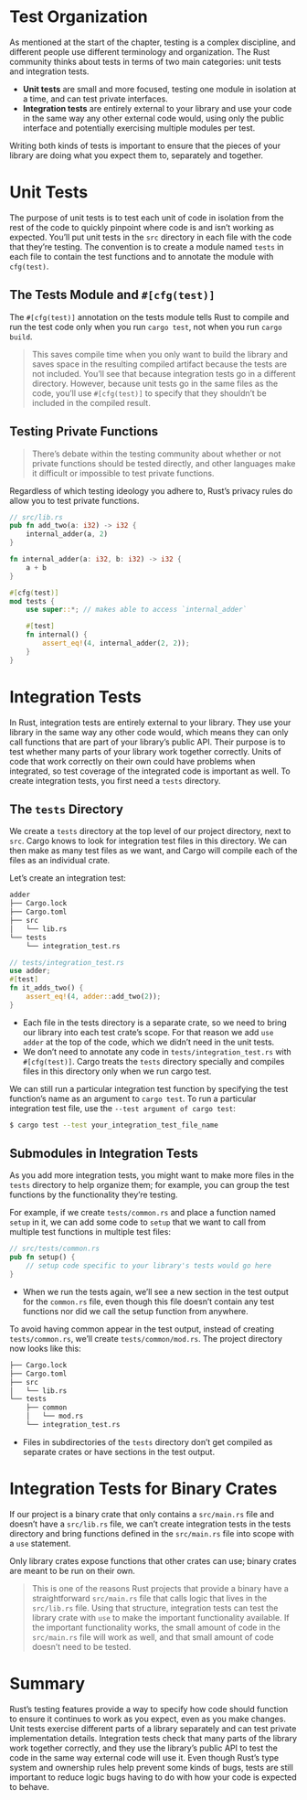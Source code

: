 # Test Organization
As mentioned at the start of the chapter, testing is a complex discipline, and different people use different terminology and organization. The Rust community thinks about tests in terms of two main categories: unit tests and integration tests.
* **Unit tests** are small and more focused, testing one module in isolation at a time, and can test private interfaces.
* **Integration tests** are entirely external to your library and use your code in the same way any other external code would, using only the public interface and potentially exercising multiple modules per test.

Writing both kinds of tests is important to ensure that the pieces of your library are doing what you expect them to, separately and together.

# Unit Tests
The purpose of unit tests is to test each unit of code in isolation from the rest of the code to quickly pinpoint where code is and isn’t working as expected. You’ll put unit tests in the `src` directory in each file with the code that they’re testing. The convention is to create a module named `tests` in each file to contain the test functions and to annotate the module with `cfg(test)`.

## The Tests Module and `#[cfg(test)]`
The `#[cfg(test)]` annotation on the tests module tells Rust to compile and run the test code only when you run `cargo test`, not when you run `cargo build`.
> This saves compile time when you only want to build the library and saves space in the resulting compiled artifact because the tests are not included.
> You’ll see that because integration tests go in a different directory. However, because unit tests go in the same files as the code, you’ll use `#[cfg(test)]` to specify that they shouldn’t be included in the compiled result.

## Testing Private Functions
> There’s debate within the testing community about whether or not private functions should be tested directly, and other languages make it difficult or impossible to test private functions.

Regardless of which testing ideology you adhere to, Rust’s privacy rules do allow you to test private functions.
```rust
// src/lib.rs
pub fn add_two(a: i32) -> i32 {
    internal_adder(a, 2)
}

fn internal_adder(a: i32, b: i32) -> i32 {
    a + b
}

#[cfg(test)]
mod tests {
    use super::*; // makes able to access `internal_adder`

    #[test]
    fn internal() {
        assert_eq!(4, internal_adder(2, 2));
    }
}
```

# Integration Tests
In Rust, integration tests are entirely external to your library. They use your library in the same way any other code would, which means they can only call functions that are part of your library’s public API. Their purpose is to test whether many parts of your library work together correctly. Units of code that work correctly on their own could have problems when integrated, so test coverage of the integrated code is important as well. To create integration tests, you first need a `tests` directory.

## The `tests` Directory
We create a `tests` directory at the top level of our project directory, next to `src`. Cargo knows to look for integration test files in this directory. We can then make as many test files as we want, and Cargo will compile each of the files as an individual crate.

Let’s create an integration test:
```txt
adder
├── Cargo.lock
├── Cargo.toml
├── src
│   └── lib.rs
└── tests
    └── integration_test.rs
```
```rust
// tests/integration_test.rs
use adder;
#[test]
fn it_adds_two() {
    assert_eq!(4, adder::add_two(2));
}
```
* Each file in the tests directory is a separate crate, so we need to bring our library into each test crate’s scope. For that reason we add `use adder` at the top of the code, which we didn’t need in the unit tests.
* We don’t need to annotate any code in `tests/integration_test.rs` with `#[cfg(test)]`. Cargo treats the `tests` directory specially and compiles files in this directory only when we run cargo test.

We can still run a particular integration test function by specifying the test function’s name as an argument to `cargo test`. To run a particular integration test file, use the `--test argument of cargo test`:
```bash
$ cargo test --test your_integration_test_file_name
```

## Submodules in Integration Tests
As you add more integration tests, you might want to make more files in the `tests` directory to help organize them; for example, you can group the test functions by the functionality they’re testing.

For example, if we create `tests/common.rs` and place a function named `setup` in it, we can add some code to `setup` that we want to call from multiple test functions in multiple test files:
```rust
// src/tests/common.rs
pub fn setup() {
    // setup code specific to your library's tests would go here
}
```
* When we run the tests again, we’ll see a new section in the test output for the `common.rs` file, even though this file doesn’t contain any test functions nor did we call the setup function from anywhere.

To avoid having common appear in the test output, instead of creating `tests/common.rs`, we’ll create `tests/common/mod.rs`. The project directory now looks like this:
```txt
├── Cargo.lock
├── Cargo.toml
├── src
│   └── lib.rs
└── tests
    ├── common
    │   └── mod.rs
    └── integration_test.rs
```
* Files in subdirectories of the `tests` directory don’t get compiled as separate crates or have sections in the test output.

# Integration Tests for Binary Crates
If our project is a binary crate that only contains a `src/main.rs` file and doesn’t have a `src/lib.rs` file, we can’t create integration tests in the tests directory and bring functions defined in the `src/main.rs` file into scope with a `use` statement.

Only library crates expose functions that other crates can use; binary crates are meant to be run on their own.

> This is one of the reasons Rust projects that provide a binary have a straightforward `src/main.rs` file that calls logic that lives in the `src/lib.rs` file. Using that structure, integration tests can test the library crate with `use` to make the important functionality available. If the important functionality works, the small amount of code in the `src/main.rs` file will work as well, and that small amount of code doesn’t need to be tested.

# Summary
Rust’s testing features provide a way to specify how code should function to ensure it continues to work as you expect, even as you make changes. Unit tests exercise different parts of a library separately and can test private implementation details. Integration tests check that many parts of the library work together correctly, and they use the library’s public API to test the code in the same way external code will use it. Even though Rust’s type system and ownership rules help prevent some kinds of bugs, tests are still important to reduce logic bugs having to do with how your code is expected to behave.